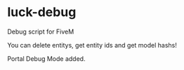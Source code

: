 # luck-debug
Debug script for FiveM

You can delete entitys, get entity ids and get model hashs!

Portal Debug Mode added.
